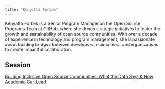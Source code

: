 ```yaml
---
title: "Kenyatta Forbes"
---
```


Kenyatta Forbes is a Senior Program Manager on the Open Source Programs Team at GitHub, where she drives strategic initiatives to foster the growth and sustainability of open source communities. With over a decade of experience in technology and program management, she is passionate about building bridges between developers, maintainers, and organizations to create impactful collaboration.

## Session

[Building Inclusive Open Source Communities: What the Data Says & How Academia Can Lead](../sessions/building_inclusive_communities.md)
